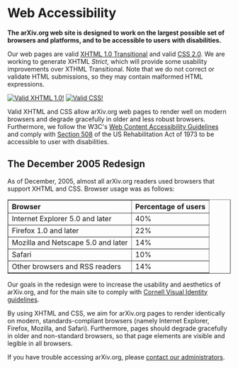 # Web Accessibility

**The arXiv.org web site is designed to work on the largest possible set of browsers and platforms, and to be accessible to users with disabilities.**

Our web pages are valid [XHTML 1.0 Transitional](http://validator.w3.org/check?uri=http%3A%2F%2Farxiv.org%2F) and valid [CSS 2.0](http://jigsaw.w3.org/css-validator/validator?uri=http%3A%2F%2Farxiv.org%2F&usermedium=all). We are working to generate XHTML _Strict_, which will provide some usability improvements over XTHML Transitional. Note that we do not correct or validate HTML submissions, so they may contain malformed HTML expressions.

[![Valid XHTML 1.0!](/icons/valid-xhtml10.png)](http://validator.w3.org/check?uri=http%3A%2F%2Farxiv.org%2F) [![Valid CSS!](/icons/valid-css.png)](http://jigsaw.w3.org/css-validator/validator?uri=http%3A%2F%2Farxiv.org%2F&usermedium=all)

Valid XHTML and CSS allow arXiv.org web pages to render well on modern browsers and degrade gracefully in older and less robust browsers. Furthermore, we follow the W3C's [Web Content Accessibility Guidelines](http://www.w3.org/TR/1999/WAI-WEBCONTENT-19990505/) and comply with [Section 508](http://www.section508.gov) of the US Rehabilitation Act of 1973 to be accessible to user with disabilities.

## The December 2005 Redesign

As of December, 2005, almost all arXiv.org readers used browsers that support XHTML and CSS. Browser usage was as follows:

<table border="1" cellpadding="3" cellspacing="0" summary="Usage percentages by browser">

<tbody>

<tr>

<th style="text-align:left;">Browser</th>

<th style="text-align:left;">Percentage of users</th>

</tr>

<tr>

<td>Internet Explorer 5.0 and later</td>

<td>40%</td>

</tr>

<tr>

<td>Firefox 1.0 and later</td>

<td>22%</td>

</tr>

<tr>

<td>Mozilla and Netscape 5.0 and later</td>

<td>14%</td>

</tr>

<tr>

<td>Safari</td>

<td>10%</td>

</tr>

<tr>

<td>Other browsers and RSS readers</td>

<td>14%</td>

</tr>

</tbody>

</table>

Our goals in the redesign were to increase the usability and aesthetics of arXiv.org, and for the main site to comply with [Cornell Visual Identity guidelines](https://brand.cornell.edu/).

By using XHTML and CSS, we aim for arXiv.org pages to render identically on modern, standards-compliant browsers (namely Internet Explorer, Firefox, Mozilla, and Safari). Furthermore, pages should degrade gracefully in older and non-standard browsers, so that page elements are visible and legible in all browsers.

If you have trouble accessing arXiv.org, please [contact our administrators](/help/contact).
